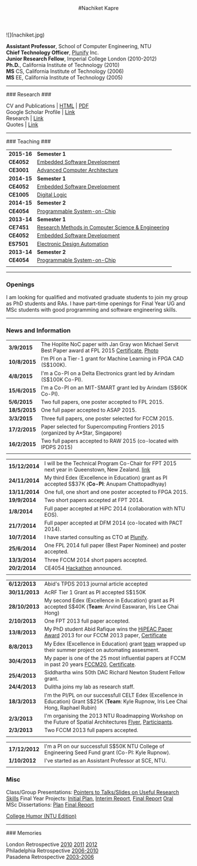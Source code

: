 <div class="wrapper">

<header>
#Nachiket Kapre
</header>
	
<section>
![](nachiket.jpg)

**Assistant Professor**, School of Computer Engineering, NTU <br>
**Chief Technology Officer**, [Plunify](http://www.plunify.com) Inc. <br>
**Junior Research Fellow**, Imperial College London (2010-2012) <br>
**Ph.D.**, California Institute of Technology (2010) <br>
**MS** CS, California Institute of Technology (2006) <br>
**MS** EE, California Institute of Technology (2005) <br>

<hr>
### Research ###

CV and Publications | [HTML](./cv.html) | [PDF](./cv.pdf) <br>
Google Scholar Profile | [Link](http://scholar.google.co.in/citations?user=JxwwXHMAAAAJ)</br>
Research | [Link](./research/research.html) <br>
Quotes | [Link](./quotes.html) <br>

<hr>
### Teaching ###

| | |
|:--|:--|
| **2015-16**  | **Semester 1** | 
|**CE4052** | [Embedded Software Development](http://codeventure.sce.ntu.edu.sg/teaching/2015/ce4052_embsysdev/index.html) 
|**CE3001** | [Advanced Computer Architecture](http://codeventure.sce.ntu.edu.sg/teaching/2015/ce3001_advcomparch/index.html) 
| **2014-15** |**Semester 1** | 
|**CE4052** | [Embedded Software Development](http://codeventure.sce.ntu.edu.sg/teaching/2014/ce4052_embsysdev/index.html) 
|**CE1005** | [Digital Logic](http://codeventure.sce.ntu.edu.sg/teaching/2014/ce1005_digital_logic/index.html) 
| **2014-15** |**Semester 2** | 
|**CE4054** | [Programmable System-on-Chip](http://codeventure.sce.ntu.edu.sg/teaching/2015/ce4054_psoc/index.html) 
| **2013-14** |**Semester 1** | 
|**CE7451** | [Research Methods in Computer Science & Engineering](http://yarvard.sce.ntu.edu.sg/teaching/2013/ce7451_resmeth/index.html) 
|**CE4052** | [Embedded Software Development](http://yarvard.sce.ntu.edu.sg/teaching/2013/ce4052_embsysdev/index.html) 
|**ES7501** | [Electronic Design Automation](http://yarvard.sce.ntu.edu.sg/teaching/2013/es7501_eda/index.html) 
| **2013-14** |**Semester 2** | 
|**CE4054** | [Programmable System-on-Chip](http://yarvard.sce.ntu.edu.sg/teaching/2014/ce4054_psoc/index.html) 
| | |

<hr>

### Openings 
I am looking for qualified and motivated graduate students to join my group as PhD students and RAs.
I have part-time openings for Final Year UG and MSc students with good programming and software engineering skills.

<hr>


### News and Information

| |     |
| :-- | :-- |
|**3/9/2015**  | The Hoplite NoC paper with Jan Gray won Michael Servit Best Paper award at FPL 2015 [Certificate](./images/fpl2015_award.jpg), [Photo](./images/21145343661_eb2fef0d35_o.jpg)   |
|**10/8/2015**  | I'm PI on a Tier-1 grant for Machine Learning in FPGA CAD (S$100K).   |
|**4/8/2015**   | I'm a Co-PI on a Delta Electronics grant led by Arindam (S$100K Co-PI).          |
|**15/6/2015**  | I'm a Co-PI on an MIT-SMART grant led by Arindam (S$60K Co-PI).          |
|**5/6/2015**   | Two full papers, one poster accepted to FPL 2015.                          |
|**18/5/2015**  | One full paper accepted to ASAP 2015.                          |
|**3/3/2015**   | Three full papers, one poster selected for FCCM 2015.                          |
|**17/2/2015**  | Paper selected for Supercomputing Frontiers 2015 (organized by A\*Star, Singapore)                         |
|**16/2/2015**  | Two full papers accepted to RAW 2015 (co-located with IPDPS 2015)                          |
| |     |


| |     |
| :-- | :-- |
|**15/12/2014** | I will be the Technical Program Co-Chair for FPT 2015 next year in Queenstown, New Zealand. [link](http://fpt.massey.ac.nz)                                                |
|**24/11/2014** | My third Edex (Excellence in Education) grant as PI accepted S$37K (**Co-PI**: Anupam Chattopadhyay)                                                                       |
|**13/11/2014** | One full, one short and one poster accepted to FPGA 2015.                                                                                                                                 |
|**19/9/2014**  | Two short papers accepted at FPT 2014.                                                                                                                                                    |
|**1/8/2014**   | Full paper accepted at HiPC 2014 (collaboration with NTU EOS).                                                                                                                            |
|**21/7/2014**  | Full paper accepted at DFM 2014 (co-located with PACT 2014).                                                                                                                              |
|**10/7/2014**  | I have started consulting as CTO at [Plunify](http://plunify.com/en/management.php).                                                                                                      |
|**25/6/2014**  | One FPL 2014 full paper (Best Paper Nominee) and poster accepted.                                                                                                                         |
|**13/3/2014**  | Three FCCM 2014 short papers accepted.                                                                                                                                                    |
|**20/2/2014**  | CE4054 [Hackathon](./teaching/ce4054_hackathon_2014.png) announced.                                                                                                                       |
| |     |


| |     |
| :-- | :-- |
|**6/12/2013**  | Abid's TPDS 2013 journal article accepted                                                                                                                                                 |
|**30/11/2013** | AcRF Tier 1 Grant as PI accepted S$150K                                                                                                                                                   |
|**28/10/2013** | My second Edex (Excellence in Education) grant as PI accepted S$40K (**Team**: Arvind Easwaran, Iris Lee Chai Hong)                                                                       |
|**2/10/2013**  | One FPT 2013 full paper accepted.                                                                                                                                                         |
|**13/8/2013**  | My PhD student Abid Rafique wins the [HiPEAC Paper Award](http://www.hipeac.net/award) 2013 for our FCCM 2013 paper, [Certificate](./images/hipeac2013_award.pdf)                       |
|**8/8/2013**   | My Edex (Excellence in Education) grant [team](./images/edex2013_team.jpg) wrapped up their summer project on automating assesment. <br>
|**30/4/2013**  | My paper is one of the 25 most influential papers at FCCM in past 20 years [FCCM20](http://tcfpga.org/fccm20/), [Certificate](./images/fccm20_award.pdf). <br>
|**25/4/2013**  | Siddhartha wins 50th DAC Richard Newton Student Fellow grant. <br>
|**24/4/2013**  | Dulitha joins my lab as research staff. <br>
|**18/3/2013**  | I'm the PI/PL on our successfull CELT Edex (Excellence in Education) Grant S$25K (**Team**: Kyle Rupnow, Iris Lee Chai Hong, Raphael Rubin) <br>
|**2/3/2013**   | I'm organising the 2013 NTU Roadmapping Workshop on the Future of Spatial Architectures [Flyer](./images/reconfig_workshop.jpg), [Participants](./images/workshop_participants.jpg). <br>
|**2/3/2013**   | Two FCCM 2013 full papers accepted. <br>
| |     |


| |     |
| :-- | :-- |
|**17/12/2012** | I'm a PI on our successfull S$50K NTU College of Engineering Seed Fund grant (Co-PI: Kyle Rupnow). <br>
|**1/10/2012**  | I've started as an Assistant Professor at SCE, NTU. <br>
| |     |


### Misc ###

Class/Group Presentations:
[Pointers to Talks/Slides on Useful Research Skills](./advice/more_pointers.html)
Final Year Projects:
[Initial Plan](./advice/fyp_plan.html),
[Interim Report](./advice/fyp_interim.html),
[Final Report](./advice/fyp_report.html) 
[Oral](./advice/fyp_oral.html) <br>
MSc Dissertations:
[Plan](./advice/msc_plan.html)
[Final Report](./advice/msc_dissertation.html)

[College Humor (NTU Edition)](./advice/college_humor.html) <br>

<hr>
### Memories

London Retrospective 
[2010](./images/london_retrospective/2010) 
[2011](./images/london_retrospective/2011) 
[2012](./images/london_retrospective/2012) <br>
Philadelphia Retrospective 
[2006-2010](./images/philadelphia_retrospective/index.html) <br>
Pasadena Retrospective 
[2003-2006](./images/pasadena_retrospective/index.html)

</section>
</div>

<script>
(function(i,s,o,g,r,a,m){i['GoogleAnalyticsObject']=r;i[r]=i[r]||function(){
 (i[r].q=i[r].q||[]).push(arguments)},i[r].l=1*new Date();a=s.createElement(o),
 m=s.getElementsByTagName(o)[0];a.async=1;a.src=g;m.parentNode.insertBefore(a,m)
 })(window,document,'script','//www.google-analytics.com/analytics.js','ga');

ga('create', 'UA-66521302-1', 'auto');
ga('send', 'pageview');

</script>
